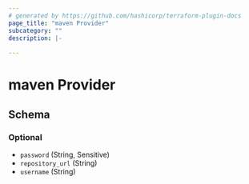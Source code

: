 ```yaml
---
# generated by https://github.com/hashicorp/terraform-plugin-docs
page_title: "maven Provider"
subcategory: ""
description: |-
  
---
```


# maven Provider





<!-- schema generated by tfplugindocs -->
## Schema

### Optional

- `password` (String, Sensitive)
- `repository_url` (String)
- `username` (String)
